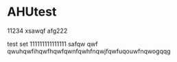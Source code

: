 # AHUtest

11234
xsawqf
afg222


test set
111111111111111
safqw
qwf
qwuhqwfihqwfhqwfqwnfqwhfnqwjfqwfuqouwfnqwogqqg
